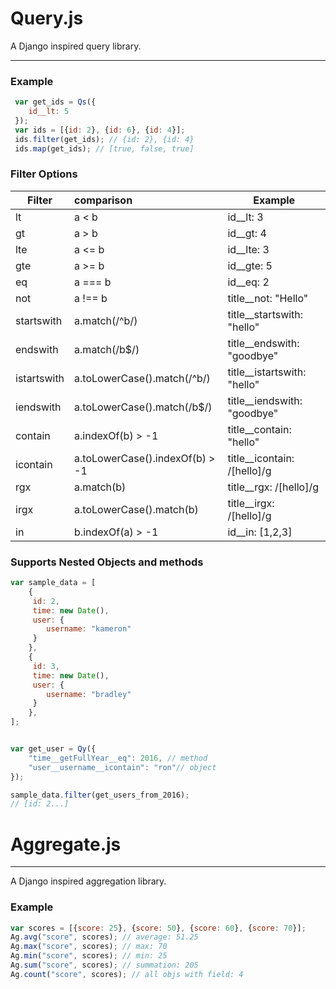 Query.js
===

A Django inspired query library.

---
### Example
```javascript
 var get_ids = Qs({  
    id__lt: 5
 });
 var ids = [{id: 2}, {id: 6}, {id: 4}];
 ids.filter(get_ids); // {id: 2}, {id: 4}
 ids.map(get_ids); // [true, false, true]
```

### Filter Options
| Filter | comparison | Example   |
| ------ |:--------   | ----------|
| lt     | a < b      | id__lt: 3  |
| gt     | a > b      | id__gt: 4  |
| lte    | a <= b     |  id__lte: 3 |
| gte    | a >= b     |  id__gte: 5 |
| eq     | a === b    |  id__eq: 2 |
| not    | a !== b    |  title__not: "Hello" |
| startswith | a.match(/^b/) |  title__startswith: "hello" |
| endswith | a.match(/b$/) |  title__endswith: "goodbye" |
| istartswith | a.toLowerCase().match(/^b/) |  title__istartswith: "hello" |
| iendswith | a.toLowerCase().match(/b$/) |  title__iendswith: "goodbye" |
| contain | a.indexOf(b) > -1 |  title__contain: "hello" |
| icontain | a.toLowerCase().indexOf(b) > -1 |  title__icontain: /[hello]/g |
| rgx    | a.match(b) |  title__rgx: /[hello]/g |
| irgx    | a.toLowerCase().match(b) |  title__irgx: /[hello]/g |
| in | b.indexOf(a) > -1 |  id__in: [1,2,3] |

### Supports Nested Objects and methods

```javascript
var sample_data = [
    {
     id: 2,
     time: new Date(),
     user: {
        username: "kameron"
     }
    },
    {
     id: 3,
     time: new Date(),
     user: {
        username: "bradley"
     }
    },
];


var get_user = Qy({
    "time__getFullYear__eq": 2016, // method
    "user__username__icontain": "ron"// object
});

sample_data.filter(get_users_from_2016);
// [id: 2...]

```

# Aggregate.js 
---
A Django inspired aggregation library.
### Example
```javascript
var scores = [{score: 25}, {score: 50}, {score: 60}, {score: 70}];
Ag.avg("score", scores); // average: 51.25
Ag.max("score", scores); // max: 70
Ag.min("score", scores); // min: 25
Ag.sum("score", scores); // summation: 205
Ag.count("score", scores); // all objs with field: 4
```
